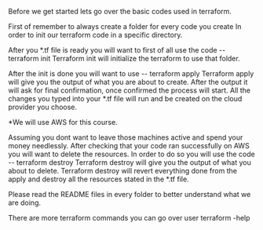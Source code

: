 Before we get started lets go over the basic codes used in terraform.

First of remember to always create a folder for every code you create
In order to init our terraform code in a specific directory.

After you *.tf file is ready you will want to first of all use the code -- terraform init
Terraform init will initialize the terraform to use that folder.

After the init is done you will want to use --  terraform apply
Terraform apply will give you the output of what you are about to create.
After the output it will ask for final confirmation, once confirmed the process will start.
All the changes you typed into your *.tf file will run and be created on the cloud provider you choose.

*We will use AWS for this course.

Assuming you dont want to leave those machines active and spend your money needlessly.
After checking that your code ran successfully on AWS you will want to delete the resources.
In order to do so you will use the code -- terraform destroy
Terraform destroy will give you the output of what you about to delete.
Terraform destroy will revert everything done from the apply and destroy all the resources stated in the *.tf file.

Please read the README files in every folder to better understand what we are doing.

There are more terraform commands you can go over user terraform -help
